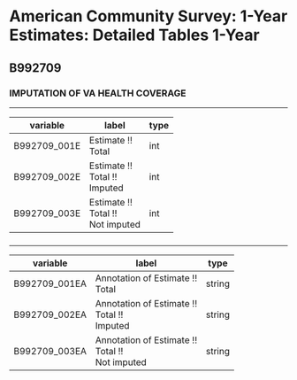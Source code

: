 # American Community Survey: 1-Year Estimates: Detailed Tables 1-Year

## B992709

### IMPUTATION OF VA HEALTH COVERAGE

___

| variable | label | type |
| ----- | ----- | ----- |
| B992709_001E | Estimate !!<br>Total | int |
| B992709_002E | Estimate !!<br>Total !!<br>Imputed | int |
| B992709_003E | Estimate !!<br>Total !!<br>Not imputed | int |
### 

___

| variable | label | type |
| ----- | ----- | ----- |
| B992709_001EA | Annotation of Estimate !!<br>Total | string |
| B992709_002EA | Annotation of Estimate !!<br>Total !!<br>Imputed | string |
| B992709_003EA | Annotation of Estimate !!<br>Total !!<br>Not imputed | string |

